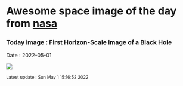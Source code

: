 
# Awesome space image of the day from [nasa](https://api.nasa.gov/)

### Today image : First Horizon-Scale Image of a Black Hole

Date : 2022-05-01


![](https://apod.nasa.gov/apod/image/2205/M87bh_EHT_960.jpg)

<small>Latest update : Sun May  1 15:16:52 2022</small>


